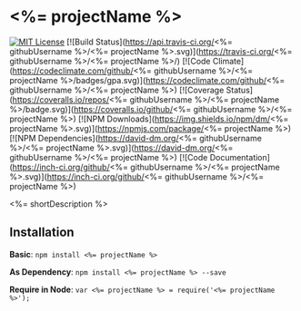 # <%= projectName %>

[![MIT License](https://img.shields.io/badge/license-MIT-blue.svg)](http://opensource.org/licenses/MIT)
[![Build Status](https://api.travis-ci.org/<%= githubUsername %>/<%= projectName %>.svg)](https://travis-ci.org/<%= githubUsername %>/<%= projectName %>/)
[![Code Climate](https://codeclimate.com/github/<%= githubUsername %>/<%= projectName %>/badges/gpa.svg)](https://codeclimate.com/github/<%= githubUsername %>/<%= projectName %>)
[![Coverage Status](https://coveralls.io/repos/<%= githubUsername %>/<%= projectName %>/badge.svg)](https://coveralls.io/github/<%= githubUsername %>/<%= projectName %>)
[![NPM Downloads](https://img.shields.io/npm/dm/<%= projectName %>.svg)](https://npmjs.com/package/<%= projectName %>)
[![NPM Dependencies](https://david-dm.org/<%= githubUsername %>/<%= projectName %>.svg)](https://david-dm.org/<%= githubUsername %>/<%= projectName %>)
[![Code Documentation](https://inch-ci.org/github/<%= githubUsername %>/<%= projectName %>.svg)](https://inch-ci.org/github/<%= githubUsername %>/<%= projectName %>)

<%= shortDescription %>

## Installation
**Basic**: ````npm install <%= projectName %>````

**As Dependency**: ````npm install <%= projectName %> --save````

**Require in Node**: ````var <%= projectName %> = require('<%= projectName %>');````
